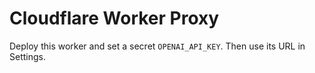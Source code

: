 # Cloudflare Worker Proxy

Deploy this worker and set a secret `OPENAI_API_KEY`. Then use its URL in Settings.